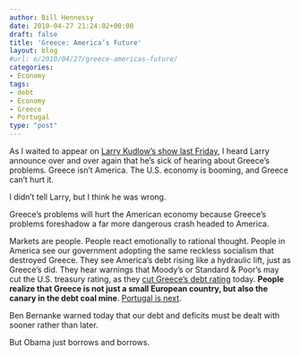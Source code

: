 ```yaml
---
author: Bill Hennessy
date: 2010-04-27 21:24:02+00:00
draft: false
title: 'Greece: America’s Future'
layout: blog
#url: e/2010/04/27/greece-americas-future/
categories:
- Economy
tags:
- debt
- Economy
- Greece
- Portugal
type: "post"
---
```


As I waited to appear on [Larry Kudlow’s show last Friday](https://stlouisteaparty.com/2010/04/24/bill-hennessy-on-kudlow-co/#ecwid:category=0&entryPage=Y&mode=category&offset=0&sort=normal), I heard Larry announce over and over again that he’s sick of hearing about Greece’s problems. Greece isn’t America. The U.S. economy is booming, and Greece can’t hurt it. 

 

I didn’t tell Larry, but I think he was wrong. 

 

Greece’s problems will hurt the American economy because Greece’s problems foreshadow a far more dangerous crash headed to America.

 

Markets are people. People react emotionally to rational thought. People in America see our government adopting the same reckless socialism that destroyed Greece. They see America’s debt rising like a hydraulic lift, just as Greece’s did. They hear warnings that Moody’s or Standard & Poor’s may cut the U.S. treasury rating, as they [cut Greece’s debt rating](https://www.bloomberg.com/apps/news?pid=20601087&sid=a3myVNxY7eto&pos=1) today. **People realize that Greece is not just a small European country, but also the canary in the debt coal mine**. [Portugal is next](https://finance.yahoo.com/news/Europe-debt-crisis-spreads-to-apf-2454032847.html?x=0&sec=topStories&pos=main&asset=&ccode=). 

 

Ben Bernanke warned today that our debt and deficits must be dealt with sooner rather than later.

 

But Obama just borrows and borrows.
